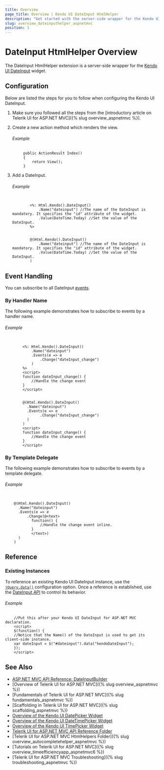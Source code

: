 ```yaml
---
title: Overview
page_title: Overview | Kendo UI DateInput HtmlHelper
description: "Get started with the server-side wrapper for the Kendo UI DateInput widget for ASP.NET MVC."
slug: overview_dateinputhelper_aspnetmvc
position: 1
---
```


# DateInput HtmlHelper Overview

The DateInput HtmlHelper extension is a server-side wrapper for the [Kendo UI DateInput](https://demos.telerik.com/kendo-ui/dateinput/index) widget.

## Configuration

Below are listed the steps for you to follow when configuring the Kendo UI DateInput.

1. Make sure you followed all the steps from the [introductory article on Telerik UI for ASP.NET MVC]({% slug overview_aspnetmvc %}).

1. Create a new action method which renders the view.

    ###### Example

            public ActionResult Index()
            {
                return View();
            }

1. Add a DateInput.

    ###### Example

    ```tab-ASPX

            <%: Html.Kendo().DateInput()
                .Name("dateinput") //The name of the DateInput is mandatory. It specifies the "id" attribute of the widget.
                .Value(DateTime.Today) //Set the value of the DateInput.
            %>
    ```
    ```tab-Razor

            @(Html.Kendo().DateInput()
                .Name("dateinput") //The name of the DateInput is mandatory. It specifies the "id" attribute of the widget.
                .Value(DateTime.Today) //Set the value of the DateInput.
            )
    ```

## Event Handling

You can subscribe to all DateInput [events](http://docs.telerik.com/kendo-ui/api/javascript/ui/dateinput#events).

### By Handler Name

The following example demonstrates how to subscribe to events by a handler name.

###### Example

```tab-ASPX

        <%: Html.Kendo().DateInput()
            .Name("dateinput")
            .Events(e => e
                .Change("dateInput_change")
            )
        %>
        <script>
        function dateInput_change() {
            //Handle the change event
        }
        </script>
```
```tab-Razor

        @(Html.Kendo().DateInput()
          .Name("dateinput")
          .Events(e => e
                .Change("dateInput_change")
          )
        )
        <script>
        function dateInput_change() {
            //Handle the change event
        }
        </script>
```

### By Template Delegate

The following example demonstrates how to subscribe to events by a template delegate.

###### Example

```tab-Razor

    @(Html.Kendo().DateInput()
      .Name("dateinput")
      .Events(e => e
          .Change(@<text>
            function() {
                //Handle the change event inline.
            }
            </text>)
      )
    )
```

## Reference

### Existing Instances

To reference an existing Kendo UI DateInput instance, use the [`jQuery.data()`](http://api.jquery.com/jQuery.data/) configuration option. Once a reference is established, use the [DateInput API](http://docs.telerik.com/kendo-ui/api/javascript/ui/dateinput#methods) to control its behavior.

###### Example

        //Put this after your Kendo UI DateInput for ASP.NET MVC declaration.
        <script>
        $(function() {
        //Notice that the Name() of the DateInput is used to get its client-side instance.
        var dateInput = $("#dateinput").data("kendoDateInput");
        });
        </script>

## See Also

* [ASP.NET MVC API Reference: DateInputBuilder](http://docs.telerik.com/kendo-ui/api/Kendo.Mvc.UI.Fluent/DateInputBuilder)
* [Overview of Telerik UI for ASP.NET MVC]({% slug overview_aspnetmvc %})
* [Fundamentals of Telerik UI for ASP.NET MVC]({% slug fundamentals_aspnetmvc %})
* [Scaffolding in Telerik UI for ASP.NET MVC]({% slug scaffolding_aspnetmvc %})
* [Overview of the Kendo UI DatePicker Widget](http://demos.telerik.com/kendo-ui/datepicker/index)
* [Overview of the Kendo UI DateTimePicker Widget](http://demos.telerik.com/kendo-ui/datetimepicker/index)
* [Overview of the Kendo UI TimePicker Widget](http://demos.telerik.com/kendo-ui/datetimepicker/index)
* [Telerik UI for ASP.NET MVC API Reference Folder](http://docs.telerik.com/kendo-ui/api/Kendo.Mvc/AggregateFunction)
* [Telerik UI for ASP.NET MVC HtmlHelpers Folder]({% slug overview_autocompletehelper_aspnetmvc %})
* [Tutorials on Telerik UI for ASP.NET MVC]({% slug overview_timeefficiencyapp_aspnetmvc6 %})
* [Telerik UI for ASP.NET MVC Troubleshooting]({% slug troubleshooting_aspnetmvc %})
